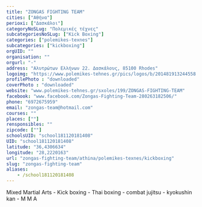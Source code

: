 ```yaml
---
title: "ZONGAS FIGHTING TEAM"
cities: ["Αθήνα"]
perioxi: ["Δασκάλοι"]
categoryNoSLug: "Πολεμικές τέχνες"
subcategoriesNoSLug: ["Kick Boxing"]
categories: ["polemikes-texnes"]
subcategories: ["kickboxing"]
orgUID: ""
organisation: ""
orgurl: "-"
address: "Αλυτρώτων Ελλήνων 22. Δασκάλους, 85100 Rhodes"
logoimg: "https://www.polemikes-tehnes.gr/pics/logos/b/201481913244558.jpg"
profilePhoto : "downloaded"
coverPhoto : "downloaded"
website: "www.polemikes-tehnes.gr/sxoles/199/ZONGAS-FIGHTING-TEAM"
facebook: "www.facebook.com/Zongas-Fighting-Team-280263182506/"
phone: "6972675959"
email: "zongas-team@hotmail.com"
courses: ""
places: [""]
rensponsibles: ""
zipcode: [""]
schoolsUID: "school181120181408"
UID: "school181120181408"
latitude: "36,4306634"
longitude: "28,2220163"
url: "zongas-fighting-team/athina/polemikes-texnes/kickboxing"
slug: "zongas-fighting-team"
aliases:
    - /school181120181408
---
```



Mixed Martial Arts - Kick boxing - Thai boxing - combat jujitsu - kyokushin kan - M M A

